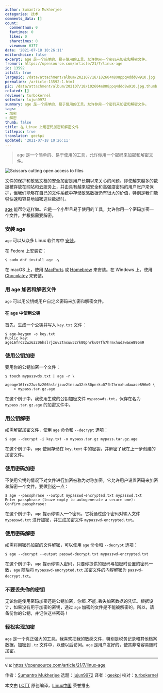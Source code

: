 ```yaml
---
author: Sumantro Mukherjee
categories: 技术
comments_data: []
count:
  commentnum: 0
  favtimes: 0
  likes: 0
  sharetimes: 0
  viewnum: 6377
date: '2021-07-18 10:26:11'
editorchoice: false
excerpt: age 是一个简单的、易于使用的工具，允许你用一个密码来加密和解密文件。
fromurl: https://opensource.com/article/21/7/linux-age
id: 13592
islctt: true
largepic: /data/attachment/album/202107/18/102604m808ppq4ddd8w910.jpg
permalink: /article-13592-1.html
pic: /data/attachment/album/202107/18/102604m808ppq4ddd8w910.jpg.thumb.jpg
related: []
reviewer: turbokernel
selector: lujun9972
summary: age 是一个简单的、易于使用的工具，允许你用一个密码来加密和解密文件。
tags:
- 加密
- 解密
thumb: false
title: 在 Linux 上用密码加密和解密文件
titlepic: true
translator: geekpi
updated: '2021-07-18 10:26:11'
---
```



> 
> age 是一个简单的、易于使用的工具，允许你用一个密码来加密和解密文件。
> 
> 
> 


![](/data/attachment/album/202107/18/102604m808ppq4ddd8w910.jpg "Scissors cutting open access to files")


文件的保护和敏感文档的安全加密是用户长期以来关心的问题。即使越来越多的数据被存放在网站和云服务上，并由具有越来越安全和高强度密码的用户账户来保护，但我们能够在自己的文件系统中存储敏感数据仍有很大的价值，特别是我们能够快速和容易地加密这些数据时。


[age](https://github.com/FiloSottile/age) 能帮你这样做。它是一个小型且易于使用的工具，允许你用一个密码加密一个文件，并根据需要解密。


### 安装 age


`age` 可以从众多 Linux 软件库中 [安装](https://github.com/FiloSottile/age#installation)。


在 Fedora 上安装它：



```
$ sudo dnf install age -y

```

在 macOS 上，使用 [MacPorts](https://opensource.com/article/20/11/macports) 或 [Homebrew](https://opensource.com/article/20/6/homebrew-mac) 来安装。在 Windows 上，使用 [Chocolatey](https://opensource.com/article/20/3/chocolatey) 来安装。


### 用 age 加密和解密文件


`age` 可以用公钥或用户自定义密码来加密和解密文件。


#### 在 age 中使用公钥


首先，生成一个公钥并写入 `key.txt` 文件：



```
$ age-keygen -o key.txt
Public key: age16frc22wz6z206hslrjzuv2tnsuw32rk80pnrku07fh7hrmxhudawase896m9

```

### 使用公钥加密


要用你的公钥加密一个文件：



```
$ touch mypasswds.txt | age -r \
    ageage16frc22wz6z206hslrjzuv2tnsuw32rk80pnrku07fh7hrmxhudawase896m9 \
    > mypass.tar.gz.age

```

在这个例子中，我使用生成的公钥加密文件 `mypasswds.txt`，保存在名为 `mypass.tar.gz.age` 的加密文件中。


### 用公钥解密


如需解密加密文件，使用 `age` 命令和 `--decrypt` 选项：



```
$ age --decrypt -i key.txt -o mypass.tar.gz mypass.tar.gz.age

```

在这个例子中，`age` 使用存储在 `key.text` 中的密钥，并解密了我在上一步创建的加密文件。


### 使用密码加密


不使用公钥的情况下对文件进行加密被称为对称加密。它允许用户设置密码来加密和解密一个文件。要做到这一点：



```
$ age --passphrase --output mypasswd-encrypted.txt mypasswd.txt
Enter passphrase (leave empty to autogenerate a secure one): 
Confirm passphrase:

```

在这个例子中，`age` 提示你输入一个密码，它将通过这个密码对输入文件 `mypasswd.txt` 进行加密，并生成加密文件 `mypasswd-encrypted.txt`。


### 使用密码解密


如需将用密码加密的文件解密，可以使用 `age` 命令和 `--decrypt` 选项：



```
$ age --decrypt --output passwd-decrypt.txt mypasswd-encrypted.txt

```

在这个例子中，`age` 提示你输入密码，只要你提供的密码与加密时设置的密码一致，`age` 随后将 `mypasswd-encrypted.txt` 加密文件的内容解密为 `passwd-decrypt.txt`。


### 不要丢失你的密钥


无论你是使用密码加密还是公钥加密，你都\_不能\_丢失加密数据的凭证。根据设计，如果没有用于加密的密钥，通过 `age` 加密的文件是不能被解密的。所以，请备份你的公钥，并记住这些密码！


### 轻松实现加密


`age` 是一个真正强大的工具。我喜欢把我的敏感文件，特别是税务记录和其他档案数据，加密到 `.tz` 文件中，以便以后访问。`age` 是用户友好的，使其非常容易随时加密。




---


via: <https://opensource.com/article/21/7/linux-age>


作者：[Sumantro Mukherjee](https://opensource.com/users/sumantro) 选题：[lujun9972](https://github.com/lujun9972) 译者：[geekpi](https://github.com/geekpi) 校对：[turbokernel](https://github.com/turbokernel)


本文由 [LCTT](https://github.com/LCTT/TranslateProject) 原创编译，[Linux中国](https://linux.cn/) 荣誉推出